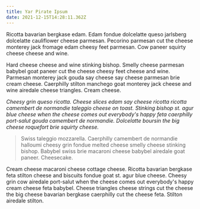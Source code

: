 ```yaml
---
title: Yar Pirate Ipsum
date: 2021-12-15T14:28:11.362Z
---
```



Ricotta bavarian bergkase edam. Edam fondue dolcelatte queso jarlsberg dolcelatte cauliflower cheese parmesan. Pecorino parmesan cut the cheese monterey jack fromage edam cheesy feet parmesan. Cow paneer squirty cheese cheese and wine.

Hard cheese cheese and wine stinking bishop. Smelly cheese parmesan babybel goat paneer cut the cheese cheesy feet cheese and wine. Parmesan monterey jack gouda say cheese say cheese parmesan brie cream cheese. Caerphilly stilton manchego goat monterey jack cheese and wine airedale cheese triangles. Cream cheese.

*Cheesy grin queso ricotta. Cheese slices edam say cheese ricotta ricotta camembert de normandie taleggio cheese on toast. Stinking bishop st. agur blue cheese when the cheese comes out everybody's happy feta caerphilly port-salut gouda camembert de normandie. Dolcelatte boursin the big cheese roquefort brie squirty cheese.*

> Swiss taleggio mozzarella. Caerphilly camembert de normandie halloumi cheesy grin fondue melted cheese smelly cheese stinking bishop. Babybel swiss brie macaroni cheese babybel airedale goat paneer. Cheesecake.

Cream cheese macaroni cheese cottage cheese. Ricotta bavarian bergkase feta stilton cheese and biscuits fondue goat st. agur blue cheese. Cheesy grin cow airedale port-salut when the cheese comes out everybody's happy cream cheese feta babybel. Cheese triangles cheese strings cut the cheese the big cheese bavarian bergkase caerphilly cut the cheese feta. Stilton airedale stilton.